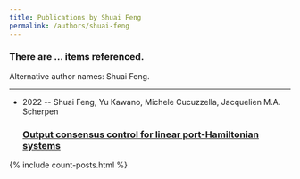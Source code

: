 ```yaml
---
title: Publications by Shuai Feng
permalink: /authors/shuai-feng
---
```


<h3 id="number-posts">There are ... items referenced.</h3>
<p id='info-authors'>Alternative author names: Shuai Feng.</p>
<hr />
<ul class="post-list">
<li><span class='post-meta'>2022 -- Shuai Feng, Yu Kawano, Michele Cucuzzella, Jacquelien M.A. Scherpen</span><h3><a class='post-link' href="{{ site.baseurl }}/output-consensus-control-for-linear-port-hamiltonian-systems">Output consensus control for linear port-Hamiltonian systems</a></h3></li>

</ul>
{% include count-posts.html %}
